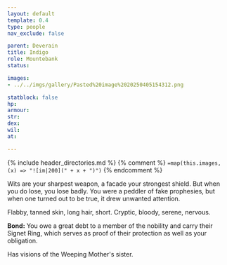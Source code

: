 ```yaml
---
layout: default
template: 0.4
type: people
nav_exclude: false

parent: Deverain
title: Indigo
role: Mountebank
status: 

images:
- ../../imgs/gallery/Pasted%20image%2020250405154312.png

statblock: false
hp: 
armour: 
str: 
dex: 
wil: 
at: 

---
```


{% include header_directories.md %}
{% comment %}
`=map(this.images, (x) => "![im|200](" + x + ")")`
{% endcomment %}

Wits are your sharpest weapon, a facade your strongest shield. But when you do lose, you lose badly. You were a peddler of fake prophesies, but when one turned out to be true, it drew unwanted attention.

Flabby, tanned skin, long hair, short. Cryptic, bloody, serene, nervous.

**Bond:** You owe a great debt to a member of the nobility and carry their Signet Ring, which serves as proof of their protection as well as your obligation.

Has visions of the Weeping Mother's sister.

